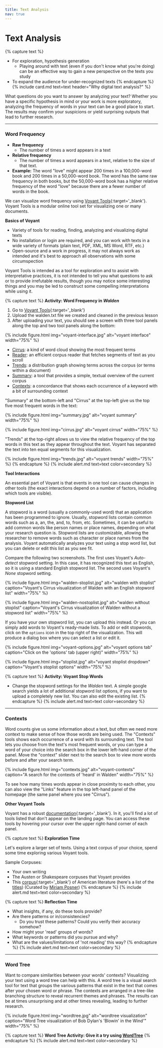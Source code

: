 ```yaml
---
title: Text Analysis
nav: true
---
```


# Text Analysis

{% capture text %}
- For exploration, hypothesis generation
    - Playing around with text (even if you don't know what you're doing) can be an effective way to gain a new perspective on the texts you study
- To expand the audience for under-recognized texts
{% endcapture %}
{% include card.md text=text header="Why digital text analysis?" %}

What questions do you want to answer by analyzing your text? Whether you have a specific hypothesis in mind or your work is more exploratory, analyzing the frequency of words in your text can be a good place to start. The results may confirm your suspicions or yield surprising outputs that lead to further research.

-----------------

### Word Frequency

- **Raw frequency**
    - The number of times a word appears in a text
- **Relative frequency**
    - The number of times a word appears in a text, relative to the size of that text. 
- **Example:** The word "love" might appear 200 times in a 100,000-word book and 200 times in a 50,000-word book. The word has the same raw frequency in both books, but the 50,000-word book has a higher relative frequency of the word "love" because there are a fewer number of words in the book.

We can visualize word frequency using [Voyant Tools](https://voyant-tools.org/){:target='_blank'}. Voyant Tools is a modular online tool set for visualizing one or many documents.

**Basics of Voyant**

- Variety of tools for reading, finding, analyzing and visualizing digital texts
- No installation or login are required, and you can work with texts in a wide variety of formats (plain text, PDF, XML, MS Word, RTF, etc.)
- Open-source and a work in progress, it may not always work as intended and it's best to approach all observations with some circumspection

Voyant Tools is intended as a tool for exploration and to assist with interpretative practices, it is not intended to tell you what questions to ask or to provide irrefutable results, though you may notice some interesting things and you may be led to construct some compelling interpretations while using it.

{% capture text %}
**Activity: Word Frequency in *Walden***

1. Go to [Voyant Tools](https://voyant-tools.org/){:target='_blank'}
2. Upload the walden.txt file we created and cleaned in the previous lesson
3. After uploading your text, you should see a screen with three tool panels along the top and two tool panels along the bottom:

{% include figure.html img="voyant-interface.jpg" alt="voyant interface" width="75%" %}

- [Cirrus](https://voyant-tools.org/docs/#!/guide/cirrus): a kind of word cloud showing the most frequent terms
- [Reader](https://voyant-tools.org/docs/#!/guide/reader): an efficient corpus reader that fetches segments of text as you scroll
- [Trends](https://voyant-tools.org/docs/#!/guide/trends): a distribution graph showing terms across the corpus (or terms within a document)
- [Summary](https://voyant-tools.org/docs/#!/guide/summary): a tool that provides a simple, textual overview of the current corpus
- [Contexts](https://voyant-tools.org/docs/#!/guide/contexts): a concordance that shows each occurrence of a keyword with a bit of surrounding context

"Summary" at the bottom-left and "Cirrus" at the top-left give us the top five most frequent words in the text:

{% include figure.html img="summary.jpg" alt="voyant summary" width="75%" %}

{% include figure.html img="cirrus.jpg" alt="voyant cirrus" width="75%" %}

"Trends" at the top-right allows us to view the relative frequency of the top words in this text as they appear throughout the text. Voyant has separated the text into ten equal segments for this visualization.

{% include figure.html img="trends.jpg" alt="voyant trends" width="75%" %}
{% endcapture %}
{% include alert.md text=text color=secondary %}

**Tool Interactions**

An essential part of Voyant is that events in one tool can cause changes in other tools (the exact interactions depend on a number of factors, including which tools are visible).

**Stopword List**

A stopword is a word (usually a commonly-used word) that an application has been programmed to ignore. Usually, stopword lists contain common words such as a, an, the, and, to, from, etc. Sometimes, it can be useful to add common words like person names or place names, depending on what your research question is. Stopword lists are customizable, allowing the researcher to remove words such as character or place names from the analysis. Voyant automatically analyzes your text using a stop word list, but you can delete or edit this list as you see fit.

Compare the following two screenshots. The first uses Voyant's *Auto-detect* stopword setting. In this case, it has recognized this text as English, so it is using a standard English stopword list. The second uses Voyant's *None* stopword setting.

{% include figure.html img="walden-stoplist.jpg" alt="walden with stoplist" caption="Voyant's Cirrus visualization of Walden with an English stopword list" width="75%" %}

{% include figure.html img="walden-nostoplist.jpg" alt="walden without stoplist" caption="Voyant's Cirrus visualization of Walden without a stopword list" width="75%" %}

If you have your own stopword list, you can upload this instead. Or you can simply add words to Voyant's ready-made lists. To add or edit stopwords, click on the `options` icon in the top right of the visualization. This will produce a dialog box where you can select a list or edit it. 

<div class="text-center">{% include figure.html img="voyant-options.jpg" alt="voyant options tab" caption="Click on the 'options' tab (upper right)" width="75%" %}</div>

{% include figure.html img="stoplist.jpg" alt="voyant stoplist dropdown" caption="Voyant's stoplist options" width="75%" %}

{% capture text %}
**Activity: Voyant Stop Words**
- Change the stopword settings for the *Walden* text. A simple google search yields a lot of additional stopword list options, if you want to upload a completely new list. You can also edit the existing list.
{% endcapture %}
{% include alert.md text=text color=secondary %}

-----------------

### Contexts

Word counts give us some information about a text, but often we need more context to make sense of how those words are being used. The "Contexts" tools shows each occurrence of a word with its surrounding text. The tool lets you choose from the text's most frequent words, or you can type a word of your choice into the search box in the lower left-hand corner of the panel. Move the "context" slider next to the search box to view more words before and after your search term.

{% include figure.html img="contexts.jpg" alt="voyant-contexts" caption="A search for the contexts of 'heard' in Walden" width="75%" %}

To see how many times words appear in close proximity to each other, you can also view the "Links" feature in the top left-hand panel of the homepage (the same panel where you see "Cirrus"). 

**Other Voyant Tools**

Voyant has a robust [documentation](http://docs.voyant-tools.org/tools/){:target='_blank'}. In it, you'll find a lot of tools listed that don't appear on the landing page. You can access these tools by hovering your cursor over the upper right-hand corner of each panel.

{% capture text %}
**Exploration Time**

Let's explore a larger set of texts. Using a text corpus of your choice, spend some time exploring various Voyant tools. 

Sample Corpuses:
- Your own writing
- The Austen or Shakespeare corpuses that Voyant provides
- This [corpus](https://www.dropbox.com/s/f7z1i8hg9pzg9wk/American.zip?dl=0){:target='_blank'} of American literature (here's a list of the [titles](https://www.dropbox.com/s/4sug61lqvfw3673/American.xlsx?dl=0)) (Curated by [Miriam Posner](https://github.com/miriamposner/voyant-workshop/blob/master/investigating-texts-with-voyant.md))
{% endcapture %}
{% include alert.md text=text color=secondary %}

{% capture text %}
**Reflection Time** 
- What insights, if any, do these tools provide?
- Are there patterns or in/consistencies?
    - Do you trust these patterns? Could you verify their accuracy somehow?
- How might your 'read' groups of words?
- What keywords or patterns did you pursue and why?
- What are the values/limitations of 'not reading' this way?
{% endcapture %}
{% include alert.md text=text color=secondary %}

-----------------

### Word Tree

Want to compare similarities between your words' contexts? Visualizing your text using a word tree can help with this. A word tree is a visual search tool for text that groups the various patterns that exist in the text that comes after your chosen word or phrase. The contexts are arranged in a tree-like branching structure to reveal recurrent themes and phrases. The results can be at times unsurprising and at other times revealing, leading to further research. 

{% include figure.html img="wordtree.jpg" alt="wordtree visualization" caption="Word Tree visualization of Bob Dylan's 'Blowin' in the Wind'" width="75%" %}

{% capture text %}
**Word Tree Activity: Give it a try using [WordTree](https://www.jasondavies.com/wordtree/)** 
{% endcapture %}
{% include alert.md text=text color=secondary %}


